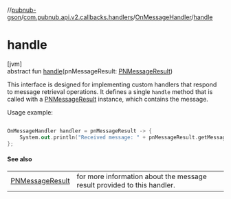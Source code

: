 //[pubnub-gson](../../../index.md)/[com.pubnub.api.v2.callbacks.handlers](../index.md)/[OnMessageHandler](index.md)/[handle](handle.md)

# handle

[jvm]\
abstract fun [handle](handle.md)(pnMessageResult: [PNMessageResult](../../../../pubnub-core/pubnub-core-api/pubnub-core-api/com.pubnub.api.models.consumer.pubsub/-p-n-message-result/index.md))

 This interface is designed for implementing custom handlers that respond to message retrieval operations. It defines a single `handle` method that is called with a [PNMessageResult](../../../../pubnub-core/pubnub-core-api/pubnub-core-api/com.pubnub.api.models.consumer.pubsub/-p-n-message-result/index.md) instance, which contains the message. 

 Usage example: 

```kotlin

OnMessageHandler handler = pnMessageResult -> {
    System.out.println("Received message: " + pnMessageResult.getMessage());
};

```

#### See also

| | |
|---|---|
| [PNMessageResult](../../../../pubnub-core/pubnub-core-api/pubnub-core-api/com.pubnub.api.models.consumer.pubsub/-p-n-message-result/index.md) | for more information about the message result provided to this handler. |

